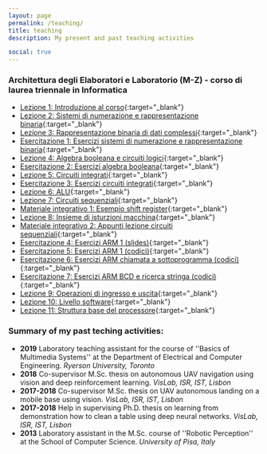 ```yaml
---
layout: page
permalink: /teaching/
title: teaching
description: My present and past teaching activities

social: true
---
```


### Architettura degli Elaboratori e Laboratorio (M-Z) - corso di laurea triennale in Informatica

* [Lezione 1: Introduzione al corso](../assets/pdf/introduzione-al-corso.pdf){:target="\_blank"}
* [Lezione 2: Sistemi di numerazione e rappresentazione binaria](../assets/pdf/Sistemi-di-numerazione-e-rappresentazione-binaria.pdf){:target="\_blank"}
* [Lezione 3: Rappresentazione binaria di dati complessi](../assets/pdf/Rappresentazione-binaria-di-dati-complessi.pdf){:target="\_blank"}
* [Esercitazione 1: Esercizi sistemi di numerazione e rappresentazione binaria](../assets/pdf/Esercizi-sistemi-di-numerazione-e-rappresentazione-binaria.pdf){:target="\_blank"}
* [Lezione 4: Algebra booleana e circuiti logici](../assets/pdf/algebra-booleana-e-circuiti-logici.pdf){:target="\_blank"}
* [Esercitazione 2: Esercizi algebra booleana](../assets/pdf/Esercizi-algebra-booleana.pdf){:target="\_blank"}
* [Lezione 5: Circuiti integrati](../assets/pdf/Tecnologia-microelettronica.pdf){:target="\_blank"}
* [Esercitazione 3: Esercizi circuiti integrati](../assets/pdf/Esercizi-circuiti-logici.pdf){:target="\_blank"}
* [Lezione 6: ALU](../assets/pdf/ALU.pdf){:target="\_blank"}
* [Lezione 7: Circuiti sequenziali](../assets/pdf/Reti-sequenziali.pdf){:target="\_blank"}
* [Materiale integrativo 1: Esempio shift register](../assets/img/Esempio_Shift_register.png){:target="\_blank"}
* [Lezione 8: Insieme di isturzioni macchina](../assets/pdf/Insieme-di-istruzioni-macchina.pdf){:target="\_blank"}
* [Materiale integrativo 2: Appunti lezione circuiti sequenziali](../assets/archives/Appunti-lezione-2.zip){:target="\_blank"}
* [Esercitazione 4: Esercizi ARM 1 (slides)](../assets/pdf/Esercitazione-ARM-1.pdf){:target="\_blank"}
* [Esercitazione 5: Esercizi ARM 1 (codici)](../assets/archives/Esercizi_assembly_1.zip){:target="\_blank"}
* [Esercitazione 6: Esercizi ARM chiamata a sottoprogramma (codici)](../assets/archives/Esercizi_assembly_2.zip){:target="\_blank"}
* [Esercitazione 7: Esercizi ARM BCD e ricerca stringa (codici)](../assets/archives/Esercizi_assembly_3.zip){:target="\_blank"}
* [Lezione 9: Operazioni di ingresso e uscita](../assets/pdf/Operazioni-di-ingresso-e-uscita.pdf){:target="\_blank"}
* [Lezione 10: Livello software](../assets/pdf/Livello-software.pdf){:target="\_blank"}
* [Lezione 11: Struttura base del processore](../assets/pdf/Struttura-base-del-processore.pdf){:target="\_blank"}

### Summary of my past teching activities:

* <b>2019</b> Laboratory teaching assistant for the course of ''Basics of Multimedia Systems'' at the Department of Electrical and Computer Engineering. <i>Ryerson University, Toronto</i>
* <b>2018</b> Co-supervisor M.Sc. thesis on autonomous UAV navigation using vision and deep reinforcement learning. <i>VisLab, ISR, IST, Lisbon</i>
* <b>2017-2018</b> Co-supervisor M.Sc. thesis on UAV autonomous landing on a mobile base using vision. <i>VisLab, ISR, IST, Lisbon</i>
* <b>2017-2018</b> Help in supervising Ph.D. thesis on learning from demonstration how to clean a table using deep neural networks. <i>VisLab, ISR, IST, Lisbon</i>
* <b>2013</b> Laboratory assistant in the M.Sc. course of ''Robotic Perception'' at the School of Computer Science. <i>University of Pisa, Italy</i>
